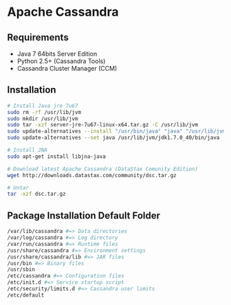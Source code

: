 # Apache Cassandra

## Requirements
  * Java 7 64bits Server Edition
  * Python 2.5+ (Cassandra Tools)
  * Cassandra Cluster Manager (CCM)

## Installation
```sh
# Install Java jre 7u67
sudo rm -rf /usr/lib/jvm
sudo mkdir /usr/lib/jvm
sudo tar -xzf server-jre-7u67-linux-x64.tar.gz -C /usr/lib/jvm
sudo update-alternatives --install "/usr/bin/java" "java" "/usr/lib/jvm/jdk1.7.0_40/bin/java" 1
sudo update-alternatives --set java /usr/lib/jvm/jdk1.7.0_40/bin/java

# Install JNA
sudo apt-get install libjna-java

# Download latest Apache Cassandra (DataStax Comunity Edition)
wget http://downloads.datastax.com/community/dsc.tar.gz

# Untar
tar -xzf dsc.tar.gz
```

## Package Installation Default Folder
```sh
/var/lib/cassandra #=> Data directories
/var/log/cassandra #=> Log directory
/var/run/cassandra #=> Runtime files
/usr/share/cassandra #=> Environment settings
/usr/share/cassandra/lib #=> JAR files
/usr/bin #=> Binary files
/usr/sbin
/etc/cassandra #=> Configuration files
/etc/init.d #=> Service startup script
/etc/security/limits.d #=> Cassandra user limits
/etc/default
```
